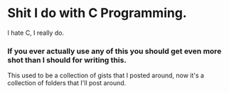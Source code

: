 # Shit I do with C Programming.

I hate C, I really do.

### If you ever actually use any of this you should get even more shot than I should for writing this.

This used to be a collection of gists that I posted around, now it's a collection of folders that I'll post around.
